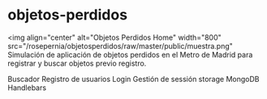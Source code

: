 # objetos-perdidos
<img align="center" alt="Objetos Perdidos Home" width="800" src="/rosepernia/objetosperdidos/raw/master/public/muestra.png"
Simulación de aplicación de objetos perdidos en el Metro de Madrid para registrar y buscar objetos previo registro.

Buscador 
Registro de usuarios
Login
Gestión de sessión storage
MongoDB
Handlebars
